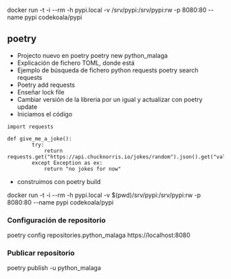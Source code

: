 
docker run -t -i --rm -h pypi.local -v /srv/pypi:/srv/pypi:rw -p 8080:80 --name pypi codekoala/pypi 

## poetry 
- Projecto nuevo en poetry poetry new python_malaga
- Explicación de fichero TOML, donde está 
- Ejemplo de búsqueda de fichero python requests poetry search requests
- Poetry add requests
- Enseñar lock file
- Cambiar versión de la libreria por un igual y actualizar con poetry update
- Iniciamos el código
```
import requests

def give_me_a_joke():
        try:
            return requests.get("https://api.chucknorris.io/jokes/random").json().get("value")
        except Exception as ex:
            return "no jokes for now"
```
- construimos  con poetry build



docker run -t -i --rm -h pypi.local -v $(pwd)/srv/pypi:/srv/pypi:rw -p 8080:80 --name pypi codekoala/pypi



### Configuración de repositorio
poetry config repositories.python_malaga https://localhost:8080

### Publicar repositorio
poetry publish -u python_malaga 